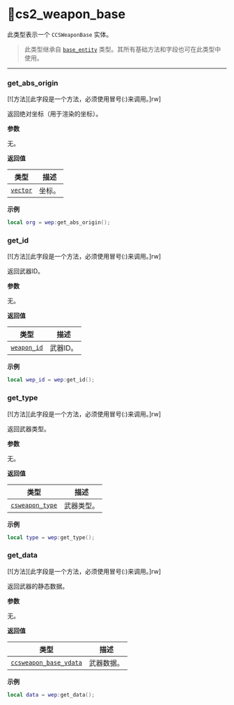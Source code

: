 # 🔫cs2_weapon_base

此类型表示一个 `CCSWeaponBase` 实体。

> 此类型继承自 [`base_entity`](/api/entities/base-entity "此类型表示一个基础游戏实体。") 类型。其所有基础方法和字段也可在此类型中使用。

_________________

### get_abs_origin

[![方法][此字段是一个方法，必须使用冒号(:)来调用。]rw]

返回绝对坐标（用于渲染的坐标）。

**参数**

无。

**返回值**

| 类型 | 描述 |
| ---- | ----------- |
| [`vector`](/api/common-types/vector "此类型是一个常见的3D向量 (x, y, z)。") | 坐标。 |

**示例**

```lua
local org = wep:get_abs_origin();
```

### get_id

[![方法][此字段是一个方法，必须使用冒号(:)来调用。]rw]

返回武器ID。

**参数**

无。

**返回值**

| 类型 | 描述 |
| ---- | ----------- |
| [`weapon_id`](/api/entities/weapon-id) | 武器ID。 |

**示例**

```lua
local wep_id = wep:get_id();
```

### get_type

[![方法][此字段是一个方法，必须使用冒号(:)来调用。]rw]

返回武器类型。

**参数**

无。

**返回值**

| 类型 | 描述 |
| ---- | ----------- |
| [`csweapon_type`](/api/entities/csweapon-type) | 武器类型。 |

**示例**

```lua
local type = wep:get_type();
```

### get_data

[![方法][此字段是一个方法，必须使用冒号(:)来调用。]rw]

返回武器的静态数据。

**参数**

无。

**返回值**

| 类型 | 描述 |
| ---- | ----------- |
| [`ccsweapon_base_vdata`](/api/entities/base-entity/ccsweapon_base_vdata) | 武器数据。 |

**示例**

```lua
local data = wep:get_data();
```